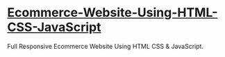 # [Ecommerce-Website-Using-HTML-CSS-JavaScript](https://potato-shopping-abhi.netlify.app/)
Full Responsive Ecommerce Website Using HTML CSS &amp; JavaScript. 
